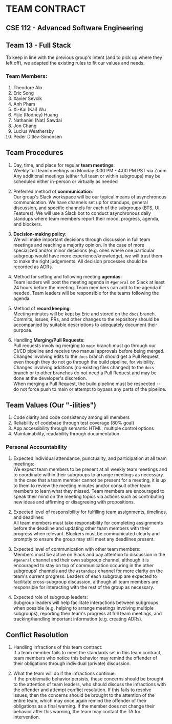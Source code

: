 # TEAM CONTRACT
## CSE 112 - Advanced Software Engineering
## Team 13 - Full Stack

To keep in line with the previous group's intent (and to pick up where they left off), we adapted the existing rules to fit our values and needs.

### Team Members:
1. Theodore Alo
2. Eric Song
3. Xavier Sevcik
4. Anh Pham
5. Xi-Kai (Kai) Wu
6. Yijie (Rodney) Huang
7. Nathaniel (Nat) Sawdai
8. Jon Chang
9. Lucius Weathersby
10. Peder Ditlev-Simonsen

## Team Procedures
1. Day, time, and place for regular **team meetings**:<br/>
Weekly full team meetings on Monday 3:00 PM - 4:00 PM PST via Zoom<br/>
Any additional meetings (either full team or within subgroups) may be scheduled either in-person or virtually as needed

2. Preferred method of **communication**: <br/>
Our group's Slack workspace will be our typical means of asynchronous communication. We have channels set up for standups, general discussion, and specific channels for each of the subgroups (BTS, UI, Features). We will use a Slack bot to conduct asynchronous daily standups where team members report their mood, progress, agenda, and blockers.

3. **Decision-making policy**: <br/>
We will make important decisions through discussion in full team meetings and reaching a majority opinion. In the case of more specialized and/or minor decisions (e.g. ones where one particular subgroup would have more experience/knowledge), we will trust them to make the right judgements. All decision processes should be recorded as ADRs.

4. Method for setting and following meeting **agendas**: <br/>
Team leaders will post the meeting agenda in `#general` on Slack at least 24 hours before the meeting. Team members can add to the agenda if needed. Team leaders will be responsible for the teams following the agenda.

5. Method of **record keeping**: <br/>
Meeting minutes will be kept by Eric and stored on the `docs` branch.
Commits, issues, PRs, and other changes to the repository should be accompanied by suitable descriptions to adequately document their purpose.

6. Handling **Merging/Pull Requests**: <br/>
Pull requests involving merging to `main` branch must go through our CI/CD pipeline and receive two manual approvals before being merged. <br/>
Changes involving edits to the `docs` branch should get a Pull Request, even though they do not go through the build pipeline, for visibility. <br/>
Changes involving additions (no existing files changed) to the `docs` branch or to other branches do not need a Pull Request and may be done at the developer's discretion. <br/>
When merging a Pull Request, the build pipeline must be respected -- do not force push to main or attempt to bypass any parts of the pipeline. <br/>


## Team Values (Our "-ilities")

1. Code clarity and code consistency among all members
2. Reliability of codebase through test coverage (80% goal)
3. App accessibility through semantic HTML, multiple control options
4. Maintainability, readability through documentation

<!-- ### Work Quality
1. **Project standards**: <br/>
The level of quality we expect from each member of the team is to provide substantial amounts of cooperation, drive, and creativity. Each member that is assigned a specific role to the project shall uphold that role and exhibit skills within that role. For example, designers must exemplify creativity and produce complex ideas, while researchers shall collect abundant information to support the design of the project. Front-end and back-end developers must pay full attention to detail while working on specific features, and have input to feature aspects without leading astray from the desired design. All roles shall communicate effectively amongst their sub-teams and the entire team so that everyone has the same expectations of the outcome of the project. Members should have their questions answered and clarified before continuing with their work. Lastly, every member shall exemplify their own type of leadership and take initiative when they notice things are heading in the wrong direction. It is up to the team as a whole, and the individual, to make sure that the project stays on track and covers all requirements of the assignment.

2. **Strategies** to fulfill these standards: <br/>
There will be frequent team and individual check-ups to ensure we are accurately meeting the project needs and expectations. Team leaders may contact any member periodically to confirm the member is completing the work within their role. Weekly stand-up meetings will also be scheduled once roles are assigned. During stand-ups, every member will share what items they have completed, tasks they are currently working on, and what areas they are stuck on. During Monday team meetings, it is expected that every member provides qualitative feedback and ideas toward the project. If a member falls behind or misses a meeting, they will be reminded to read the minutes and Slack channels in order to get caught up. Every member is subject to being reminded to contribute toward the project while they should also be reminding others to do the same. -->

### Personal Accountability
1. Expected individual attendance, punctuality, and participation at all team meetings: <br/>
We expect team members to be present at all weekly team meetings and to coordinate within their subgroups to arrange meetings as necessary. In the case that a team member cannot be present for a meeting, it is up to them to review the meeting minutes and/or consult other team members to learn what they missed. Team members are encouraged to speak their mind on the meeting topics via actions such as contributing new ideas and affirming or disagreeing with propositions.

1. Expected level of responsibility for fulfilling team assignments, timelines, and deadlines: <br/>
All team members must take responsibility for completing assignments before the deadline and updating other team members with their progress when relevant. Blockers must be communicated clearly and promptly to ensure the group may still meet any deadlines present.

3. Expected level of communication with other team members: <br/>
Members must be active on Slack and pay attention to discussion in the `#general` channel and their own subgroup channel, although it is encouraged to stay on top of communication occuring in the other subgroups' channels and the `#standups` channel for more clarity on the team's current progress. Leaders of each subgroup are expected to facilitate cross-subgroup discussion, although all team members are responsible for interacting with the rest of the group as necessary.

4.  Expected role of subgroup leaders: <br/>
Subgroup leaders will help facilitate interactions between subgroups when possible (e.g. helping to arrange meetings involving multiple subgroups), reporting their team's progress at full team meetings, and tracking/handling important information (e.g. creating ADRs).

## Conflict Resolution
1. Handling infractions of this team contract: <br/>
If a team member fails to meet the standards set in this team contract, team members who notice this behavior may remind the offender of their obligations through individual (private) discussion.

1. What the team will do if the infractions continue: <br/>
If the problematic behavior persists, these concerns should be brought to the attention of team leaders, who should discuss the infractions with the offender and attempt conflict resolution. If this fails to resolve issues, then the concerns should be brought to the attention of the entire team, which may once again remind the offender of their obligations as a final warning. If the member does not change their behavior after this warning, the team may contact the TA for intervention. 


<!-- ***************************************************************************

a) *I reviewed the standards, roles, and procedures as stated in this contract.* <br/>
b) *I understand that I am obligated to abide by these terms and conditions.* <br/>
c) *I understand that if I do not abide by these terms and conditions, I will be subject to the consequences as stated in the contract.* <br/>
 

Print Name: 

Signature:

Date: -->
